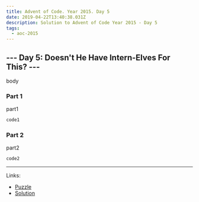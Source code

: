 ```yaml
---
title: Advent of Code. Year 2015. Day 5
date: 2019-04-22T13:40:38.031Z
description: Solution to Advent of Code Year 2015 - Day 5
tags:
  - aoc-2015
---
```

## --- Day 5: Doesn't He Have Intern-Elves For This? ---

body

### Part 1

part1

```csharp
code1
```

### Part 2

part2

```csharp
code2
```

- - -

Links:

* [Puzzle](https://adventofcode.com/2015/day/5)
* [Solution](https://github.com/PDmatrix/advent-of-code/tree/master/CSharp/Solutions/2015/5)
